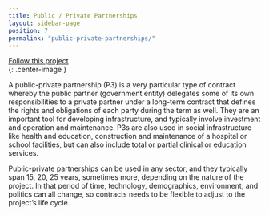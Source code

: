 ```yaml
---
title: Public / Private Partnerships
layout: sidebar-page
position: 7
permalink: "public-private-partnerships/"
---
```


<div class="end-xs hidden-xs col-md-3 button-wrap">
<a class="usa-button usa-button-outline link--external" href="https://public.govdelivery.com/accounts/KYLOUISVILLE/subscriber/new?category_id=KYLOUISVILLE_C73" target="_blank">Follow this project</a>
</div>{: .center-image }

A public-private partnership (P3) is a very particular type of contract whereby the public partner (government entity) delegates some of its own responsibilities to a private partner under a long-term contract that defines the rights and obligations of each party during the term as well. They are an important tool for developing infrastructure, and typically involve investment and operation and maintenance. P3s are also used in social infrastructure like health and education, construction and maintenance of a hospital or school facilities, but can also include total or partial clinical or education services.

Public-private partnerships can be used in any sector, and they typically span 15, 20, 25 years, sometimes more, depending on the nature of the project. In that period of time, technology, demographics, environment, and politics can all change, so contracts needs to be flexible to adjust to the project’s life cycle.
